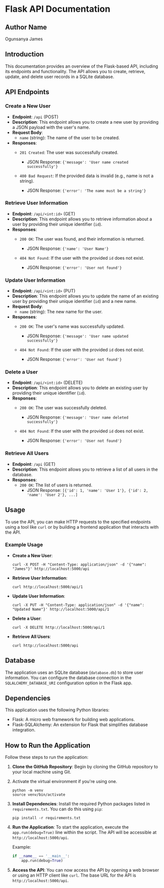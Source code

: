 # Flask API Documentation

## Author Name

Ogunsanya James

## Introduction

This documentation provides an overview of the Flask-based API, including its endpoints and functionality. The API allows you to create, retrieve, update, and delete user records in a SQLite database.

## API Endpoints

### Create a New User

- **Endpoint**: `/api` (POST)
- **Description**: This endpoint allows you to create a new user by providing a JSON payload with the user's name.
- **Request Body**:
  - `name` (string): The name of the user to be created.
- **Responses**:
  - `201 Created`: The user was successfully created.
    - JSON Response: `{'message': 'User name created successfully'}`

  - `400 Bad Request`: If the provided data is invalid (e.g., name is not a string).
    - JSON Response: `{'error': 'The name must be a string'}`

### Retrieve User Information

- **Endpoint**: `/api/<int:id>` (GET)
- **Description**: This endpoint allows you to retrieve information about a user by providing their unique identifier (`id`).
- **Responses**:
  - `200 OK`: The user was found, and their information is returned.
    - JSON Response: `{'name': 'User Name'}`

  - `404 Not Found`: If the user with the provided `id` does not exist.
    - JSON Response: `{'error': 'User not found'}`

### Update User Information

- **Endpoint**: `/api/<int:id>` (PUT)
- **Description**: This endpoint allows you to update the name of an existing user by providing their unique identifier (`id`) and a new name.
- **Request Body**:
  - `name` (string): The new name for the user.
- **Responses**:
  - `200 OK`: The user's name was successfully updated.
    - JSON Response: `{'message': 'User name updated successfully'}`

  - `404 Not Found`: If the user with the provided `id` does not exist.
    - JSON Response: `{'error': 'User not found'}`

### Delete a User

- **Endpoint**: `/api/<int:id>` (DELETE)
- **Description**: This endpoint allows you to delete an existing user by providing their unique identifier (`id`).
- **Responses**:
  - `200 OK`: The user was successfully deleted.
    - JSON Response: `{'message': 'User name deleted successfully'}`

  - `404 Not Found`: If the user with the provided `id` does not exist.
    - JSON Response: `{'error': 'User not found'}`

### Retrieve All Users

- **Endpoint**: `/api` (GET)
- **Description**: This endpoint allows you to retrieve a list of all users in the database.
- **Responses**:
  - `200 OK`: The list of users is returned.
    - JSON Response: `[{'id': 1, 'name': 'User 1'}, {'id': 2, 'name': 'User 2'}, ...]`

## Usage

To use the API, you can make HTTP requests to the specified endpoints using a tool like `curl` or by building a frontend application that interacts with the API.

### Example Usage

- **Create a New User**:
  ```shell
  curl -X POST -H "Content-Type: application/json" -d '{"name": "James"}' http://localhost:5000/api
  ```

- **Retrieve User Information**:
  ```shell
  curl http://localhost:5000/api/1
  ```

- **Update User Information**:
  ```shell
  curl -X PUT -H "Content-Type: application/json" -d '{"name": "Updated Name"}' http://localhost:5000/api/1
  ```

- **Delete a User**:
  ```shell
  curl -X DELETE http://localhost:5000/api/1
  ```

- **Retrieve All Users**:
  ```shell
  curl http://localhost:5000/api
  ```

## Database

The application uses an SQLite database (`database.db`) to store user information. You can configure the database connection in the `SQLALCHEMY_DATABASE_URI` configuration option in the Flask app.

## Dependencies

This application uses the following Python libraries:

- Flask: A micro web framework for building web applications.
- Flask-SQLAlchemy: An extension for Flask that simplifies database integration.

## How to Run the Application

Follow these steps to run the application:

1. **Clone the GitHub Repository**: Begin by cloning the GitHub repository to your local machine using Git.

2. Activate the virtual environment if you're using one.

    ```
   python -m venv
   source venv/bin/activate
   ```

3. **Install Dependencies**: Install the required Python packages listed in `requirements.txt`. You can do this using `pip`:
   
   ```
   pip install -r requirements.txt
   ```

3. **Run the Application**: To start the application, execute the `app.run(debug=True)` line within the script. The API will be accessible at `http://localhost:5000/api`.

   Example:
   
   ```python
   if __name__ == '__main__':
       app.run(debug=True)
   ```

4. **Access the API**: You can now access the API by opening a web browser or using an HTTP client like `curl`. The base URL for the API is `http://localhost:5000/api`.

